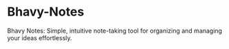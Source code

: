 # Bhavy-Notes
Bhavy Notes: Simple, intuitive note-taking tool for organizing and managing your ideas effortlessly.
